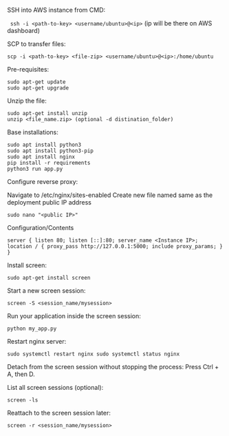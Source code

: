 SSH into AWS instance from CMD:

`
ssh -i <path-to-key> <username/ubuntu>@<ip>` (ip will be there on AWS dashboard)


SCP to transfer files:

`
scp -i <path-to-key> <file-zip> <username/ubuntu>@<ip>:/home/ubuntu
`

Pre-requisites:

`sudo apt-get update`  
`sudo apt-get upgrade`

Unzip the file:

`sudo apt-get install unzip`  
`unzip <file_name.zip> (optional -d distination_folder)`

Base installations:

`sudo apt install python3`  
`sudo apt install python3-pip`  
`sudo apt install nginx`  
`pip install -r requirements`  
`python3 run app.py`  

Configure reverse proxy:

Navigate to /etc/nginx/sites-enabled
Create new file named same as the deployment public IP address 

`
sudo nano "<public IP>"
`

Configuration/Contents

`
server {
    listen 80;
    listen [::]:80;
    server_name <Instance IP>;
    location / {
        proxy_pass http://127.0.0.1:5000;
        include proxy_params;
    }
}
`

Install screen:

`
sudo apt-get install screen
`

Start a new screen session:

`
screen -S <session_name/mysession>
`

Run your application inside the screen session:

`
python my_app.py
`

Restart nginx server:

`
sudo systemctl restart nginx
sudo systemctl status nginx
`

Detach from the screen session without stopping the process: Press Ctrl + A, then D.

List all screen sessions (optional):

`
screen -ls
`

Reattach to the screen session later:

`
screen -r <session_name/mysession>
`
